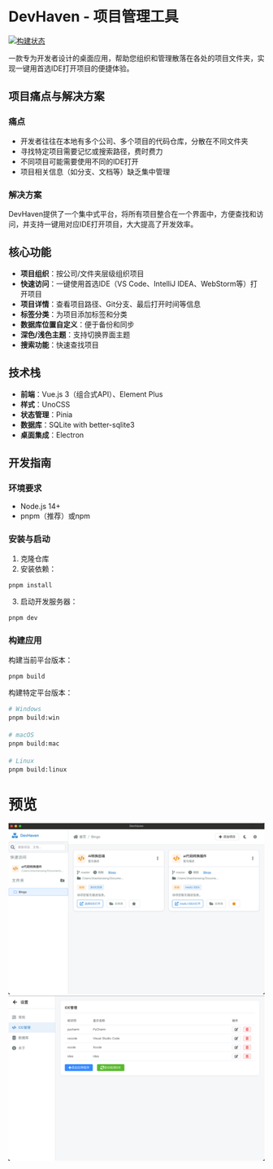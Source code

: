 # DevHaven - 项目管理工具

[![构建状态](https://github.com/用户名/devhaven/actions/workflows/build.yml/badge.svg)](https://github.com/用户名/devhaven/actions/workflows/build.yml)

一款专为开发者设计的桌面应用，帮助您组织和管理散落在各处的项目文件夹，实现一键用首选IDE打开项目的便捷体验。

## 项目痛点与解决方案

### 痛点
- 开发者往往在本地有多个公司、多个项目的代码仓库，分散在不同文件夹
- 寻找特定项目需要记忆或搜索路径，费时费力
- 不同项目可能需要使用不同的IDE打开
- 项目相关信息（如分支、文档等）缺乏集中管理

### 解决方案
DevHaven提供了一个集中式平台，将所有项目整合在一个界面中，方便查找和访问，并支持一键用对应IDE打开项目，大大提高了开发效率。

## 核心功能

- **项目组织**：按公司/文件夹层级组织项目
- **快速访问**：一键使用首选IDE（VS Code、IntelliJ IDEA、WebStorm等）打开项目
- **项目详情**：查看项目路径、Git分支、最后打开时间等信息
- **标签分类**：为项目添加标签和分类
- **数据库位置自定义**：便于备份和同步
- **深色/浅色主题**：支持切换界面主题
- **搜索功能**：快速查找项目

## 技术栈

- **前端**：Vue.js 3（组合式API）、Element Plus
- **样式**：UnoCSS
- **状态管理**：Pinia
- **数据库**：SQLite with better-sqlite3
- **桌面集成**：Electron

## 开发指南

### 环境要求

- Node.js 14+
- pnpm（推荐）或npm

### 安装与启动

1. 克隆仓库
2. 安装依赖：

```bash
pnpm install
```

3. 启动开发服务器：

```bash
pnpm dev
```

### 构建应用

构建当前平台版本：

```bash
pnpm build
```

构建特定平台版本：

```bash
# Windows
pnpm build:win

# macOS
pnpm build:mac

# Linux
pnpm build:linux
```

# 预览
![img](doc/image.png)
![img](doc/setting.png)
